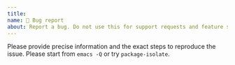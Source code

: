 ```yaml
---
title:
name: 🐞 Bug report
about: Report a bug. Do not use this for support requests and feature suggestions.
---
```


Please provide precise information and the exact steps to reproduce the issue.
Please start from `emacs -Q` or try `package-isolate`.
